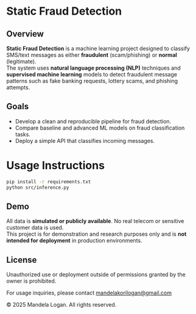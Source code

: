 # Static Fraud Detection

## Overview

**Static Fraud Detection** is a machine learning project designed to classify SMS/text messages as either **fraudulent** (scam/phishing) or **normal** (legitimate).  
The system uses **natural language processing (NLP)** techniques and **supervised machine learning** models to detect fraudulent message patterns such as fake banking requests, lottery scams, and phishing attempts.

## Goals

- Develop a clean and reproducible pipeline for fraud detection.
- Compare baseline and advanced ML models on fraud classification tasks.
- Deploy a simple API that classifies incoming messages.

# Usage Instructions
```bash
pip install -r requirements.txt 
python src/inference.py
```

## Demo

All data is **simulated or publicly available**. No real telecom or sensitive customer data is used.  
This project is for demonstration and research purposes only and is **not intended for deployment** in production environments.


## License  
Unauthorized use or deployment outside of permissions granted by the owner is prohibited.

For usage inquiries, please contact mandelakorilogan@gmail.com

© 2025 Mandela Logan. All rights reserved.
